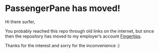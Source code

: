 PassengerPane has moved!
========================

Hi there surfer,

You probably reached this repo through old links on the internet, but since
then the repository has moved to my employer’s account [Fingertips][1].

Thanks for the interest and sorry for the inconvenience :)

[1]: https://github.com/Fingertips/passengerpane
